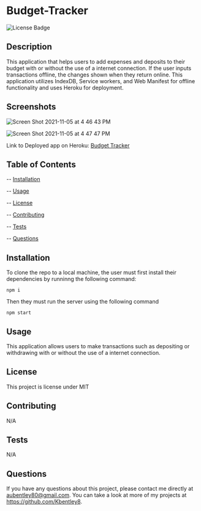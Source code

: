 # Budget-Tracker

![License Badge](https://img.shields.io/badge/license-MIT-blue)

## Description

This application that helps users to add expenses and deposits to their budget with or without the use of a internet connection. If the user inputs transactions offline, the changes shown when they return online. This application utilizes IndexDB, Service workers, and Web Manifest for offline functionality and uses Heroku for deployment.

## Screenshots


![Screen Shot 2021-11-05 at 4 46 43 PM](https://user-images.githubusercontent.com/88289885/140576467-9610e680-fed8-4dd0-a6eb-488aca623247.png)

![Screen Shot 2021-11-05 at 4 47 47 PM](https://user-images.githubusercontent.com/88289885/140576530-1c2abc7d-c7fe-41a5-9414-939d71271572.png)


Link to Deployed app on Heroku: [Budget Tracker](https://fathomless-badlands-72710.herokuapp.com/)

## Table of Contents

-- [Installation](#installation)

-- [Usage](#usage)

-- [License](#license)

-- [Contributing](#contributing)

-- [Tests](#tests)

-- [Questions](#questions)

## Installation

To clone the repo to a local machine, the user must first install their dependencies 
by runninng  the following command:

    npm i

Then they must run the server using the following command

    npm start

## Usage

This application  allows users to make transactions such as depositing or withdrawing with or without the use of a internet connection.

## License

This project is license under MIT

## Contributing

N/A

## Tests

N/A

## Questions

 If you have any questions about this project, please contact me directly at aubentley80@gmail.com. You can take a look at more of my projects at https://github.com/Kbentley8.